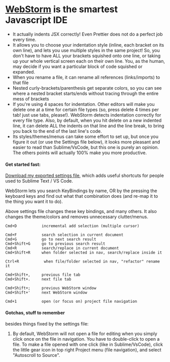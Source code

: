 # [WebStorm](https://www.jetbrains.com/webstorm/) is the smartest Javascript IDE  
* It actually indents JSX correctly! Even Prettier does not do a perfect job every time.  
* It allows you to choose your indentation style (inline, each bracket on its own line), and lets you use multiple styles in the same project! So, you don't have to have ALL your brackets squished onto one line, or taking up your whole vertical screen each on their own line. You, as the human, may decide if you want a particular block of code squished or expanded.  
* When you rename a file, it can rename all references (links/imports) to that file  
* Nested curly-brackets/parenthesis get separate colors, so you can see where a nested bracket starts/ends without tracing through the entire mess of brackets  
* If you're using 4 spaces for indentation. Other editors will make you delete one at a time for certain file types (so, press delete 4 times per tab! just use tabs, please!). WebStorm detects indentation correctly for every file type. Also, by default, when you hit delete on a new indented line, it can delete ALL the indents on that line and the line break, to bring you back to the end of the last line's code.  
* Its styles/themes/menus can take some effort to set up, but once you figure it out (or use the Settings file below), it looks more pleasant and easier to read than Sublime/VsCode, but this one is purely an opinion. The others points will actually 100% make you more productive.  
  
  
#### Get started fast:  
[Download my exported settings file](https://github.com/paulshorey/notes/raw/master/files/linked/WebStormSettings.zip), which adds useful shortcuts for people used to Sublime Text / VS Code.  
  
WebStorm lets you search KeyBindings by name, OR by the pressing the keyboard keys and find out what that combination does (and re-map it to the thing you want it to do).  
  
Above settings file changes these key bindings, and many others. It also changes the theme/colors and removes unnecessary clutter/menus.  
```  
Cmd+D           incremental add selection (multiple cursor)  
  
Cmd+F           search selection in current document  
Cmd+G           go to next search result  
Cmd+Shift+G     go to previous search result  
Cmd+R           search/replace in current document  
Cmd+Shift+R     when folder selected in nav, search/replace inside it  
  
Ctrl+R           when file/folder selected in nav, "refactor" rename it  
  
Cmd+Shift+,     previous file tab  
Cmd+Shift+.     next file tab  
  
Cmd+Shift+;     previous WebStorm window  
Cmd+Shift+'     next WebStorm window  
  
Cmd+1           open (or focus on) project file navigation  
```  
  
#### Gotchas, stuff to remember  
besides things fixed by the settings file:  
  
1. By default, WebStorm will not open a file for editing when you simply click once on the file in navigation. You have to double-click to open a file. To make a file opened with one click (like in Sublime/VsCode), click the little gear icon in top right Project menu (file navigation), and select "Autoscroll to Source".  
  
  
  
